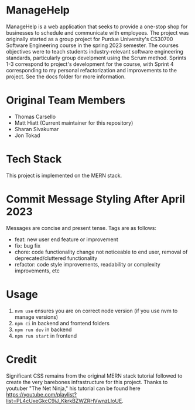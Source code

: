 # ManageHelp
ManageHelp is a web application that seeks to provide a one-stop shop for businesses to schedule and communicate with employees. The project was originally started as a group project for Purdue University's CS30700 Software Engineering course in the spring 2023 semester. The courses objectives were to teach students industry-relevant software engineering standards, particularly group develpment using the Scrum method. Sprints 1-3 correspond to project's development for the course, with Sprint 4 corresponding to my personal refactorization and improvements to the project. See the docs folder for more information.

# Original Team Members
- Thomas Carsello
- Matt Hiatt (Current maintainer for this repository)
- Sharan Sivakumar
- Jon Tokad

# Tech Stack
This project is implemented on the MERN stack. 

# Commit Message Styling After April 2023
Messages are concise and present tense. Tags are as follows:
* feat: new user end feature or improvement
* fix: bug fix
* chore: code functionality change not noticeable to end user, removal of deprecated/cluttered functionality
* refactor: code style improvements, readability or complexity improvements, etc

# Usage
1. ```nvm use``` ensures you are on correct node version (if you use nvm to manage versions)
2. ```npm ci``` in backend and frontend folders
3. ```npm run dev``` in backend
4. ```npm run start``` in frontend

# Credit
Significant CSS remains from the original MERN stack tutorial followed to create the very barebones infrastructure for this project. Thanks to youtuber "The Net Ninja," his tutorial can be found here https://youtube.com/playlist?list=PL4cUxeGkcC9iJ_KkrkBZWZRHVwnzLIoUE.
